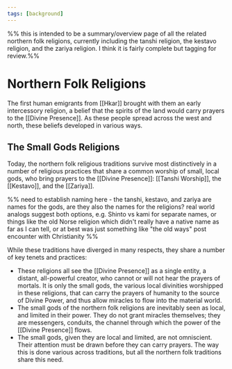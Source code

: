 ```yaml
---
tags: [background]
---
```


%% this is intended to be a summary/overview page of all the related northern folk religions, currently including the tanshi religion, the kestavo religion, and the zariya religion. I think it is fairly complete but tagging for review.%%
# Northern Folk Religions

The first human emigrants from [[Hkar]] brought with them an early intercessory religion, a belief that the spirits of the land would carry prayers to the [[Divine Presence]]. As these people spread across the west and north, these beliefs developed in various ways. 
## The Small Gods Religions

Today, the northern folk religious traditions survive most distinctively in a number of religious practices that share a common worship of small, local gods, who bring prayers to the [[Divine Presence]]: [[Tanshi Worship]], the [[Kestavo]], and the [[Zariya]]. 

%% need to establish naming here - the tanshi, kestavo, and zariya are names for the gods, are they also the names for the religions? real world analogs suggest both options, e.g. Shinto vs kami for separate names, or things like the old Norse religion which didn't really have a native name as far as I can tell, or at best was just something like "the old ways" post encounter with Christianity %%

While these traditions have diverged in many respects, they share a number of key tenets and practices:
- These religions all see the [[Divine Presence]] as a single entity, a distant, all-powerful creator, who cannot or will not hear the prayers of mortals. It is only the small gods, the various local divinities worshipped in these religions, that can carry the prayers of humanity to the source of Divine Power, and thus allow miracles to flow into the material world.
- The small gods of the northern folk religions are inevitably seen as local, and limited in their power. They do not grant miracles themselves; they are messengers, conduits, the channel through which the power of the [[Divine Presence]] flows. 
- The small gods, given they are local and limited, are not omniscient. Their attention must be drawn before they can carry prayers. The way this is done various across traditions, but all the northern folk traditions share this need.

